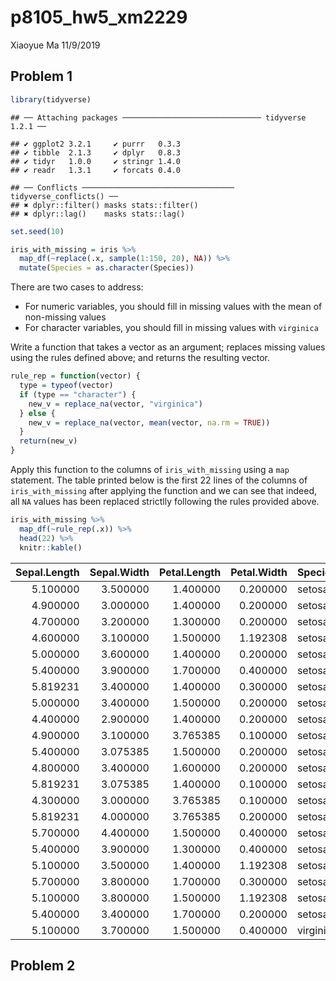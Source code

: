 p8105\_hw5\_xm2229
================
Xiaoyue Ma
11/9/2019

## Problem 1

``` r
library(tidyverse)
```

    ## ── Attaching packages ─────────────────────────────── tidyverse 1.2.1 ──

    ## ✔ ggplot2 3.2.1     ✔ purrr   0.3.3
    ## ✔ tibble  2.1.3     ✔ dplyr   0.8.3
    ## ✔ tidyr   1.0.0     ✔ stringr 1.4.0
    ## ✔ readr   1.3.1     ✔ forcats 0.4.0

    ## ── Conflicts ────────────────────────────────── tidyverse_conflicts() ──
    ## ✖ dplyr::filter() masks stats::filter()
    ## ✖ dplyr::lag()    masks stats::lag()

``` r
set.seed(10)

iris_with_missing = iris %>%
  map_df(~replace(.x, sample(1:150, 20), NA)) %>%
  mutate(Species = as.character(Species))
```

There are two cases to address:

  - For numeric variables, you should fill in missing values with the
    mean of non-missing values
  - For character variables, you should fill in missing values with
    `virginica`

Write a function that takes a vector as an argument; replaces missing
values using the rules defined above; and returns the resulting vector.

``` r
rule_rep = function(vector) {
  type = typeof(vector)
  if (type == "character") {
    new_v = replace_na(vector, "virginica")
  } else {
    new_v = replace_na(vector, mean(vector, na.rm = TRUE))
  }
  return(new_v)
}
```

Apply this function to the columns of `iris_with_missing` using a `map`
statement. The table printed below is the first 22 lines of the columns
of `iris_with_missing` after applying the function and we can see that
indeed, all `NA` values has been replaced strictlly following the rules
provided above.

``` r
iris_with_missing %>%
  map_df(~rule_rep(.x)) %>%
  head(22) %>%
  knitr::kable()
```

| Sepal.Length | Sepal.Width | Petal.Length | Petal.Width | Species   |
| -----------: | ----------: | -----------: | ----------: | :-------- |
|     5.100000 |    3.500000 |     1.400000 |    0.200000 | setosa    |
|     4.900000 |    3.000000 |     1.400000 |    0.200000 | setosa    |
|     4.700000 |    3.200000 |     1.300000 |    0.200000 | setosa    |
|     4.600000 |    3.100000 |     1.500000 |    1.192308 | setosa    |
|     5.000000 |    3.600000 |     1.400000 |    0.200000 | setosa    |
|     5.400000 |    3.900000 |     1.700000 |    0.400000 | setosa    |
|     5.819231 |    3.400000 |     1.400000 |    0.300000 | setosa    |
|     5.000000 |    3.400000 |     1.500000 |    0.200000 | setosa    |
|     4.400000 |    2.900000 |     1.400000 |    0.200000 | setosa    |
|     4.900000 |    3.100000 |     3.765385 |    0.100000 | setosa    |
|     5.400000 |    3.075385 |     1.500000 |    0.200000 | setosa    |
|     4.800000 |    3.400000 |     1.600000 |    0.200000 | setosa    |
|     5.819231 |    3.075385 |     1.400000 |    0.100000 | setosa    |
|     4.300000 |    3.000000 |     3.765385 |    0.100000 | setosa    |
|     5.819231 |    4.000000 |     3.765385 |    0.200000 | setosa    |
|     5.700000 |    4.400000 |     1.500000 |    0.400000 | setosa    |
|     5.400000 |    3.900000 |     1.300000 |    0.400000 | setosa    |
|     5.100000 |    3.500000 |     1.400000 |    1.192308 | setosa    |
|     5.700000 |    3.800000 |     1.700000 |    0.300000 | setosa    |
|     5.100000 |    3.800000 |     1.500000 |    1.192308 | setosa    |
|     5.400000 |    3.400000 |     1.700000 |    0.200000 | setosa    |
|     5.100000 |    3.700000 |     1.500000 |    0.400000 | virginica |

## Problem 2
